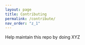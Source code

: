 ```yaml
---
layout: page
title: Contributing
permalink: /contribute/
nav_order: "z_1"
---
```


Help maintain this repo by doing XYZ
